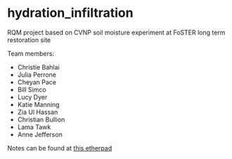 # hydration_infiltration
RQM project based on CVNP soil moisture experiment at FoSTER long term restoration site

Team members:
* Christie Bahlai
* Julia Perrone
* Cheyan Pace
* Bill Simco
* Lucy Dyer
* Katie Manning
* Zia Ul Hassan
* Christian Bullion
* Lama Tawk
* Anne Jefferson

Notes can be found at [this etherpad](https://etherpad.net/p/rqm_19)

